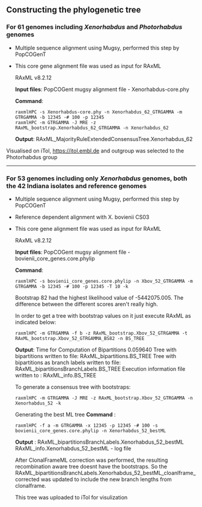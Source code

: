 ## Constructing the phylogenetic tree 

### For 61 genomes including *Xenorhabdus* and *Photorhabdus* genomes
- Multiple sequence alignment using Mugsy, performed this step by PopCOGenT

- This core gene alignment file was used as input for RAxML 

  RAxML v8.2.12  

  **Input files**: PopCOGent mugsy alignment file - Xenorhabdus-core.phy

  **Command**:
    
      raxmlHPC -s Xenorhabdus-core.phy -n Xenorhabdus_62_GTRGAMMA -m GTRGAMMA -b 12345 -# 100 -p 12345 
      raxmlHPC -m GTRGAMMA -J MRE -z RAxML_bootstrap.Xenorhabdus_62_GTRGAMMA -n Xenorhabdus_62 

  **Output**: RAxML_MajorityRuleExtendedConsensusTree.Xenorhabdus_62

Visualised on iTol, https://itol.embl.de and outgroup was selected to the Photorhabdus group 

-----------------------------------------------------------------------------------------------------

### For 53 genomes including only *Xenorhabdus* genomes, both the 42 Indiana isolates and reference genomes

- Multiple sequence alignment using Mugsy, performed this step by PopCOGenT
- Reference dependent alignment with X. bovienii CS03

- This core gene alignment file was used as input for RAxML 

  RAxML v8.2.12 

  **Input files**: PopCOGent mugsy alignment file - bovienii_core_genes.core.phylip

  **Command**: 
    
      raxmlHPC -s bovienii_core_genes.core.phylip -n Xbov_52_GTRGAMMA -m GTRGAMMA -b 12345 -# 100 -p 12345 -T 10 -k 
     
  Bootstrap 82 had the highest likelihood value of -5442075.005. The difference between the different scores aren't really high. 

  In order to get a tree with bootstrap values on it just execute RAxML as indicated below:

      raxmlHPC -m GTRGAMMA -f b -z RAxML_bootstrap.Xbov_52_GTRGAMMA -t RAxML_bootstrap.Xbov_52_GTRGAMMA_BS82 -n BS_TREE

  **Output**: 
  Time for Computation of Bipartitions 0.059640
  Tree with bipartitions written to file:  RAxML_bipartitions.BS_TREE
  Tree with bipartitions as branch labels written to file: RAxML_bipartitionsBranchLabels.BS_TREE
  Execution information file written to :  RAxML_info.BS_TREE

  To generate a consensus tree with bootstraps:
  
      raxmlHPC -m GTRGAMMA -J MRE -z RAxML_bootstrap.Xbov_52_GTRGAMMA -n Xenorhabdus_52 -k 

  Generating the best ML tree 
  **Command** : 
    
      raxmlHPC -f a -m GTRGAMMA -x 12345 -p 12345 -# 100 -s bovienii_core_genes.core.phylip -n Xenorhabdus_52_bestML

  **Output** : RAxML_bipartitionsBranchLabels.Xenorhabdus_52_bestML 
	RAxML_info.Xenorhabdus_52_bestML - log file

  After ClonalFrameML correction was performed, the resulting recombination aware tree doesnt have the bootstraps. So the RAxML_bipartitionsBranchLabels.Xenorhabdus_52_bestML_cloanlframe_corrected was 
  updated to include the new branch lengths from clonalframe. 

  This tree was uploaded to iTol for visulization

